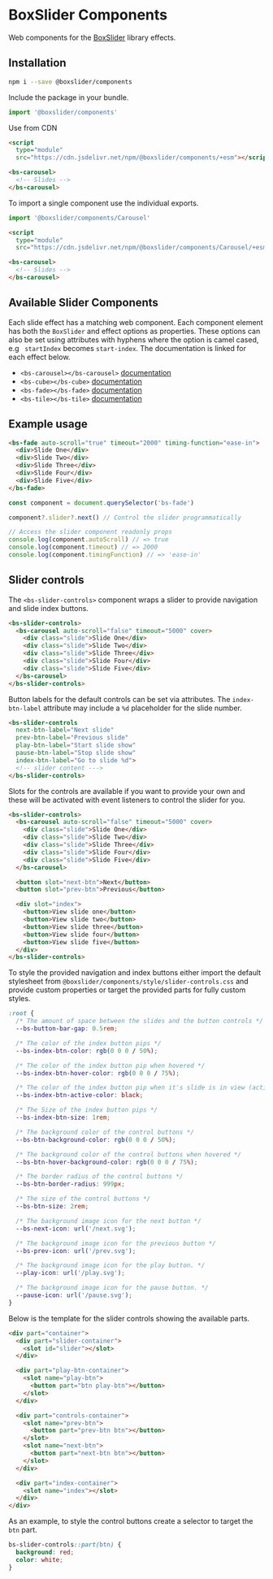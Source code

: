 # BoxSlider Components

Web components for the [BoxSlider](https://github.com/p-m-p/slider) library effects.

## Installation

```sh
npm i --save @boxslider/components
```

Include the package in your bundle.

```ts
import '@boxslider/components'
```

Use from CDN

```html
<script
  type="module"
  src="https://cdn.jsdelivr.net/npm/@boxslider/components/+esm"></script>

<bs-carousel>
  <!-- Slides -->
</bs-carousel>
```

To import a single component use the individual exports.

```ts
import '@boxslider/components/Carousel'
```

```html
<script
  type="module"
  src="https://cdn.jsdelivr.net/npm/@boxslider/components/Carousel/+esm"></script>

<bs-carousel>
  <!-- Slides -->
</bs-carousel>
```

## Available Slider Components

Each slide effect has a matching web component. Each component element has both the `BoxSlider`
and effect options as properties. These options can also be set using attributes with hyphens
where the option is camel cased, e.g ` startIndex` becomes `start-index`.
The documentation is linked for each effect below.

- `<bs-carousel></bs-carousel>` [documentation](https://github.com/p-m-p/slider#carouselslider)
- `<bs-cube></bs-cube>` [documentation](https://github.com/p-m-p/slider#cubeslider)
- `<bs-fade></bs-fade>` [documentation](https://github.com/p-m-p/slider#fadeslider)
- `<bs-tile></bs-tile>` [documentation](https://github.com/p-m-p/slider#tileslider)

## Example usage

```html
<bs-fade auto-scroll="true" timeout="2000" timing-function="ease-in">
  <div>Slide One</div>
  <div>Slide Two</div>
  <div>Slide Three</div>
  <div>Slide Four</div>
  <div>Slide Five</div>
</bs-fade>
```

```ts
const component = document.querySelector('bs-fade')

component?.slider?.next() // Control the slider programmatically

// Access the slider component readonly props
console.log(component.autoScroll) // => true
console.log(component.timeout) // => 2000
console.log(component.timingFunction) // => 'ease-in'
```

## Slider controls

The `<bs-slider-controls>` component wraps a slider to provide navigation
and slide index buttons.

```html
<bs-slider-controls>
  <bs-carousel auto-scroll="false" timeout="5000" cover>
    <div class="slide">Slide One</div>
    <div class="slide">Slide Two</div>
    <div class="slide">Slide Three</div>
    <div class="slide">Slide Four</div>
    <div class="slide">Slide Five</div>
  </bs-carousel>
</bs-slider-controls>
```

Button labels for the default controls can be set via attributes. The
`index-btn-label` attribute may include a `%d` placeholder for the slide number.

```html
<bs-slider-controls
  next-btn-label="Next slide"
  prev-btn-label="Previous slide"
  play-btn-label="Start slide show"
  pause-btn-label="Stop slide show"
  index-btn-label="Go to slide %d">
  <!-- slider content --->
</bs-slider-controls>
```

Slots for the controls are available if you want to provide your own and
these will be activated with event listeners to control the slider for you.

```html
<bs-slider-controls>
  <bs-carousel auto-scroll="false" timeout="5000" cover>
    <div class="slide">Slide One</div>
    <div class="slide">Slide Two</div>
    <div class="slide">Slide Three</div>
    <div class="slide">Slide Four</div>
    <div class="slide">Slide Five</div>
  </bs-carousel>

  <button slot="next-btn">Next</button>
  <button slot="prev-btn">Previous</button>

  <div slot="index">
    <button>View slide one</button>
    <button>View slide two</button>
    <button>View slide three</button>
    <button>View slide four</button>
    <button>View slide five</button>
  </div>
</bs-slider-controls>
```

To style the provided navigation and index buttons either import the default
stylesheet from `@boxslider/components/style/slider-controls.css` and provide
custom properties or target the provided parts for fully custom styles.

```css
:root {
  /* The amount of space between the slides and the button controls */
  --bs-button-bar-gap: 0.5rem;

  /* The color of the index button pips */
  --bs-index-btn-color: rgb(0 0 0 / 50%);

  /* The color of the index button pip when hovered */
  --bs-index-btn-hover-color: rgb(0 0 0 / 75%);

  /* The color of the index button pip when it's slide is in view (active) */
  --bs-index-btn-active-color: black;

  /* The Size of the index button pips */
  --bs-index-btn-size: 1rem;

  /* The background color of the control buttons */
  --bs-btn-background-color: rgb(0 0 0 / 50%);

  /* The background color of the control buttons when hovered */
  --bs-btn-hover-background-color: rgb(0 0 0 / 75%);

  /* The border radius of the control buttons */
  --bs-btn-border-radius: 999px;

  /* The size of the control buttons */
  --bs-btn-size: 2rem;

  /* The background image icon for the next button */
  --bs-next-icon: url('/next.svg');

  /* The background image icon for the previous button */
  --bs-prev-icon: url('/prev.svg');

  /* The background image icon for the play button. */
  --play-icon: url('/play.svg');

  /* The background image icon for the pause button. */
  --pause-icon: url('/pause.svg');
}
```

Below is the template for the slider controls showing the available parts.

```html
<div part="container">
  <div part="slider-container">
    <slot id="slider"></slot>
  </div>

  <div part="play-btn-container">
    <slot name="play-btn">
      <button part="btn play-btn"></button>
    </slot>
  </div>

  <div part="controls-container">
    <slot name="prev-btn">
      <button part="prev-btn btn"></button>
    </slot>
    <slot name="next-btn">
      <button part="next-btn btn"></button>
    </slot>
  </div>

  <div part="index-container">
    <slot name="index"></slot>
  </div>
</div>
```

As an example, to style the control buttons create a selector to target
the `btn` part.

```css
bs-slider-controls::part(btn) {
  background: red;
  color: white;
}
```
